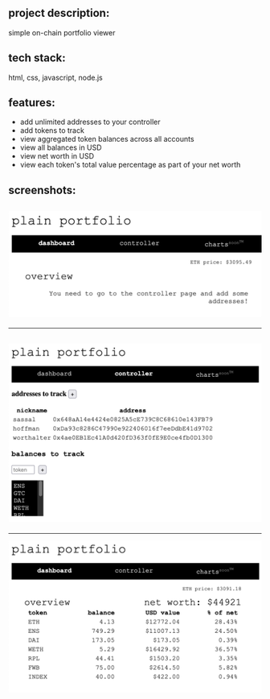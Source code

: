 ## project description:
simple on-chain portfolio viewer

## tech stack:
html, css, javascript, node.js

## features:
- add unlimited addresses to your controller
- add tokens to track
- view aggregated token balances across all accounts
- view all balances in USD
- view net worth in USD
- view each token's total value percentage as part of your net worth

## screenshots:
![dashboard before addresses and tokens are added](./images/dashboard1.png "dashboard")
------------
------------
![controller page after adding info](./images/controller.png "controller")
------------
------------
![dashboard after addresses and tokens are added](./images/dashboard2.png "dashboard")